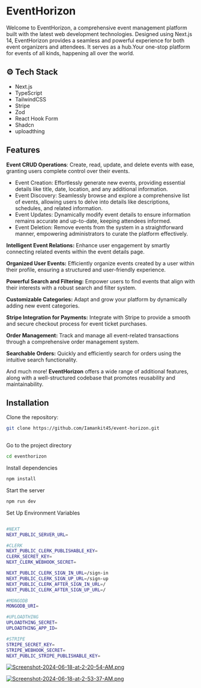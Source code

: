 
# EventHorizon

Welcome to EventHorizon, a comprehensive event management platform built with the latest web development technologies. Designed using Next.js 14, EventHorizon provides a seamless and powerful experience for both event organizers and attendees.
It serves as a hub.Your one-stop platform for events of all kinds, happening all over the world.

## ⚙️ Tech Stack

- Next.js
- TypeScript
- TailwindCSS
- Stripe
- Zod
- React Hook Form
- Shadcn
- uploadthing




## Features


**Event CRUD Operations**: 
Create, read, update, and delete events with ease, granting users complete control over their events.
- Event Creation: Effortlessly generate new events, providing essential details like title, date, location, and any additional information.
- Event Discovery: Seamlessly browse and explore a comprehensive list of events, allowing users to delve into details like descriptions, schedules, and related information.
- Event Updates: Dynamically modify event details to ensure information remains accurate and up-to-date, keeping attendees informed.
- Event Deletion: Remove events from the system in a straightforward manner, empowering administrators to curate the platform effectively.


**Intelligent Event Relations:** Enhance user engagement by smartly connecting related events within the event details page.

**Organized User Events:** Efficiently organize events created by a user within their profile, ensuring a structured and user-friendly experience.

**Powerful Search and Filtering:** Empower users to find events that align with their interests with a robust search and filter system.

**Customizable Categories:** Adapt and grow your platform by dynamically adding new event categories.

**Stripe Integration for Payments:** Integrate with Stripe to provide a smooth and secure checkout process for event ticket purchases.

**Order Management:** Track and manage all event-related transactions through a comprehensive order management system.

**Searchable Orders:** Quickly and efficiently search for orders using the intuitive search functionality.

And much more! **EventHorizon** offers a wide range of additional features, along with a well-structured codebase that promotes reusability and maintainability.






    


## Installation

Clone the repository:

```bash
git clone https://github.com/Iamankit45/event-horizon.git
  
```

Go to the project directory

```bash
cd eventhorizon
```

Install dependencies

```bash
npm install
```

Start the server

```bash
npm run dev

```

Set Up Environment Variables

```bash

#NEXT
NEXT_PUBLIC_SERVER_URL=

#CLERK
NEXT_PUBLIC_CLERK_PUBLISHABLE_KEY=
CLERK_SECRET_KEY=
NEXT_CLERK_WEBHOOK_SECRET=

NEXT_PUBLIC_CLERK_SIGN_IN_URL=/sign-in
NEXT_PUBLIC_CLERK_SIGN_UP_URL=/sign-up
NEXT_PUBLIC_CLERK_AFTER_SIGN_IN_URL=/
NEXT_PUBLIC_CLERK_AFTER_SIGN_UP_URL=/

#MONGODB
MONGODB_URI=

#UPLOADTHING
UPLOADTHING_SECRET=
UPLOADTHING_APP_ID=

#STRIPE
STRIPE_SECRET_KEY=
STRIPE_WEBHOOK_SECRET=
NEXT_PUBLIC_STRIPE_PUBLISHABLE_KEY=


```



[![Screenshot-2024-06-18-at-2-20-54-AM.png](https://i.postimg.cc/4yWWbGQS/Screenshot-2024-06-18-at-2-20-54-AM.png)](https://postimg.cc/rRtGMvb1)

[![Screenshot-2024-06-18-at-2-53-37-AM.png](https://i.postimg.cc/mkcJphpH/Screenshot-2024-06-18-at-2-53-37-AM.png)](https://postimg.cc/RJBgNCBS)


